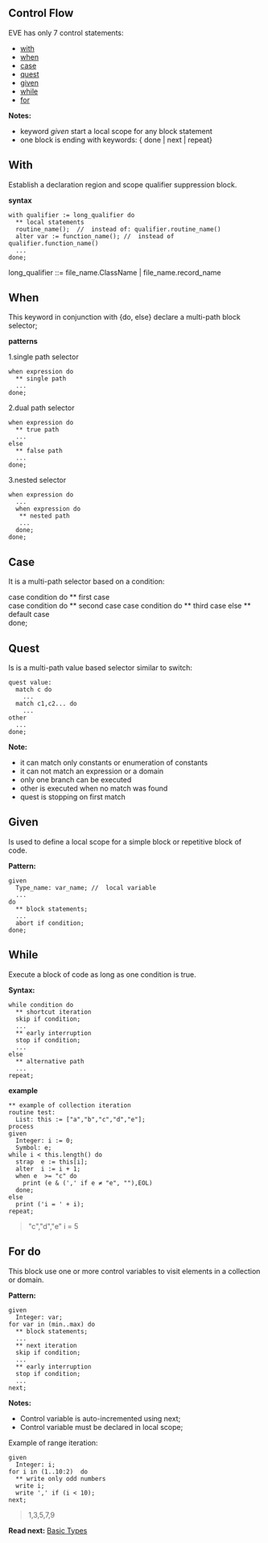 ## Control Flow

EVE has only 7 control statements: 

* [with](#with)
* [when](#when)
* [case](#case)
* [quest](#quest)
* [given](#given)
* [while](#while)
* [for](#for-do)

**Notes:** 

* keyword _given_ start a local scope for any block statement
* one block is ending with keywords: { done \| next \| repeat}

## With

Establish a declaration region and scope qualifier suppression block. 

**syntax**
```
with qualifier := long_qualifier do
  ** local statements
  routine_name();  //  instead of: qualifier.routine_name()
  alter var := function_name(); //  instead of qualifier.function_name()
  ...
done;
```

long_qualifier ::= file_name.ClassName | file_name.record_name

## When

This keyword in conjunction with {do, else} declare a multi-path block selector;

**patterns**

1.single path selector
```
when expression do
  ** single path
  ...
done;
```
  
2.dual path selector
```  
when expression do
  ** true path
  ...
else
  ** false path
  ...
done;
```
  
3.nested selector 
```  
when expression do
  ...
  when expression do
   ** nested path
   ...
  done;
done;
```

## Case

It is a multi-path selector based on a condition:

case condition do
  ** first case  
case condition do
  ** second case
case condition do
  ** third case
else
  ** default case  
done;

## Quest

Is is a multi-path value based selector similar to switch:

```
quest value:
  match c do
    ...
  match c1,c2... do
    ...
other
  ...
done;
```

**Note:**
* it can match only constants or enumeration of constants
* it can not match an expression or a domain 
* only one branch can be executed
* other is executed when no match was found
* quest is stopping on first match


## Given

Is used to define a local scope for a simple block or repetitive block of code.

**Pattern:**
``` 
given 
  Type_name: var_name; //  local variable  
  ...
do
  ** block statements;
  ...
  abort if condition;  
done;
```

## While

Execute a block of code as long as one condition is true.

**Syntax:**
```
while condition do
  ** shortcut iteration
  skip if condition;
  ...
  ** early interruption
  stop if condition;
  ...
else
  ** alternative path  
  ...
repeat;
```

**example**

```
** example of collection iteration
routine test: 
  List: this := ["a","b","c","d","e"];
process
given
  Integer: i := 0;
  Symbol: e;
while i < this.length() do
  strap  e := this[i];
  alter  i := i + 1;
  when e  >= "c" do
    print (e & (',' if e ≠ "e", ""),EOL)
  done;
else
  print ('i = ' + i);  
repeat;
```
> "c","d","e"
> i = 5

## For do

This block use one or more control variables to visit elements in a collection or domain.

**Pattern:**
``` 
given 
  Integer: var;
for var in (min..max) do
  ** block statements;
  ...
  ** next iteration
  skip if condition;
  ...  
  ** early interruption
  stop if condition;
  ...
next;
```

**Notes:**    

* Control variable is auto-incremented using next;
* Control variable must be declared in local scope;

Example of range iteration:
```
given 
  Integer: i;
for i in (1..10:2)  do
  ** write only odd numbers
  write i;
  write ',' if (i < 10);
next;
```
> 1,3,5,7,9

**Read next:** [Basic Types](basic.md)